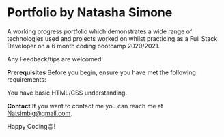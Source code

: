 # Portfolio by Natasha Simone
A working progress portfolio which demonstrates a wide range of technologies used and projects worked on whilst practicing as a Full Stack Developer on a 6 month coding bootcamp 2020/2021.

Any Feedback/tips are welcomed!

**Prerequisites**
Before you begin, ensure you have met the following requirements:

You have basic HTML/CSS understanding.

**Contact**
If you want to contact me you can reach me at Natsimbig@gmail.com.

Happy Coding😉!
